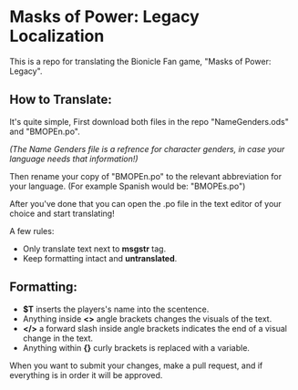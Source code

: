 # Masks of Power: Legacy Localization
This is a repo for translating the Bionicle Fan game, "Masks of Power: Legacy".

## How to Translate:
It's quite simple, First download both files in the repo "NameGenders.ods" and "BMOPEn.po".

_(The Name Genders file is a refrence for character genders, in case your language needs that information!)_

Then rename your copy of "BMOPEn.po" to the relevant abbreviation for your language. (For example Spanish would be: "BMOPEs.po")

After you've done that you can open the .po file in the text editor of your choice and start translating! 

A few rules: 
  - Only translate text next to **msgstr** tag.
  - Keep formatting intact and **untranslated**.

## Formatting:
  - **$T** inserts the players's name into the scentence.
  - Anything inside **<>** angle brackets changes the visuals of the text.
  - **</>** a forward slash inside angle brackets indicates the end of a visual change in the text.
  - Anything within **{}** curly brackets is replaced with a variable.

When you want to submit your changes, make a pull request, and if everything is in order it will be approved.
